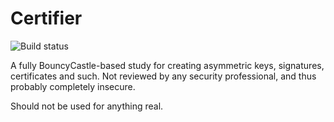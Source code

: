 # Certifier
![Build status](https://ci.appveyor.com/api/projects/status/github/MikaelSvenn/Certifier)

A fully BouncyCastle-based study for creating asymmetric keys, signatures, certificates and such. Not reviewed by any security professional, and thus probably completely insecure.

Should not be used for anything real.